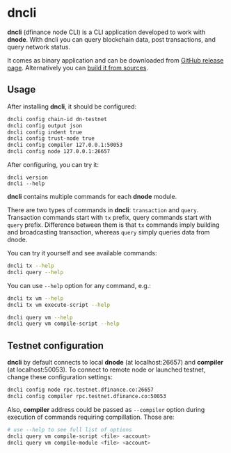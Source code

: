 # dncli

**dncli** (dfinance node CLI) is a CLI application developed to work with **dnode**. With dncli you can query blockchain data, post transactions, and query network status.

It comes as binary application and can be downloaded from [GitHub release page](https://github.com/dfinance/dnode/releases). Alternatively you can [build it from sources](https://github.com/dfinance/dnode).

## Usage

After installing **dncli**, it should be configured:

```bash
dncli config chain-id dn-testnet
dncli config output json
dncli config indent true
dncli config trust-node true
dncli config compiler 127.0.0.1:50053
dncli config node 127.0.0.1:26657
```

After configuring, you can try it:

```text
dncli version
dncli --help
```

**dncli** contains multiple commands for each **dnode** module.

There are two types of commands in **dncli**: `transaction` and `query`. Transaction commands start with `tx` prefix, query commands start with `query` prefix. Difference between them is that `tx` commands imply building and broadcasting transaction, whereas `query` simply queries data from dnode.

You can try it yourself and see available commands:

```bash
dncli tx --help
dncli query --help
```

You can use `--help` option for any command, e.g.:

```bash
dncli tx vm --help
dncli tx vm execute-script --help

dncli query vm --help
dncli query vm compile-script --help
```

## Testnet configuration

**dncli** by default connects to local **dnode** (at localhost:26657) and **compiler** (at localhost:50053). To connect to remote node or launched testnet, change these configuration settings:

```bash
dncli config node rpc.testnet.dfinance.co:26657
dncli config compiler rpc.testnet.dfinance.co:50053
```

Also, **compiler** address could be passed as `--compiler` option during execution of commands requiring compillation. Those are:

```bash
# use --help to see full list of options
dncli query vm compile-script <file> <account>
dncli query vm compile-module <file> <account>
```
